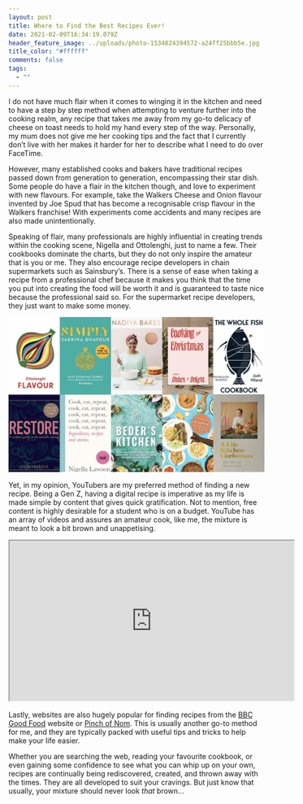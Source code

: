 ```yaml
---
layout: post
title: Where to Find the Best Recipes Ever!
date: 2021-02-09T16:34:19.079Z
header_feature_image: ../uploads/photo-1534824394572-a24ff25bbb5e.jpg
title_color: "#ffffff"
comments: false
tags:
  - ""
---
```

I do not have much flair when it comes to winging it in the kitchen and need to have a step by step method when attempting to venture further into the cooking realm, any recipe that takes me away from my go-to delicacy of cheese on toast needs to hold my hand every step of the way. Personally, my mum does not give me her cooking tips and the fact that I currently don’t live with her makes it harder for her to describe what I need to do over FaceTime. 

However, many established cooks and bakers have traditional recipes passed down from generation to generation, encompassing their star dish. Some people do have a flair in the kitchen though, and love to experiment with new flavours. For example, take the Walkers Cheese and Onion flavour invented by Joe Spud that has become a recognisable crisp flavour in the Walkers franchise! With experiments come accidents and many recipes are also made unintentionally.

Speaking of flair, many professionals are highly influential in creating trends within the cooking scene, Nigella and Ottolenghi, just to name a few. Their cookbooks dominate the charts, but they do not only inspire the amateur that is you or me. They also encourage recipe developers in chain supermarkets such as Sainsbury’s. There is a sense of ease when taking a recipe from a professional chef because it makes you think that the time you put into creating the food will be worth it and is guaranteed to taste nice because the professional said so. For the supermarket recipe developers, they just want to make some money. 

![](../uploads/cookery-book-christmas-2020-feature-1024x620.jpg "10 Must-have cookbooks")

Yet, in my opinion, YouTubers are my preferred method of finding a new recipe. Being a Gen Z, having a digital recipe is imperative as my life is made simple by content that gives quick gratification. Not to mention, free content is highly desirable for a student who is on a budget. YouTube has an array of videos and assures an amateur cook, like me, the mixture is meant to look a bit brown and unappetising. 

<div class="video-box"><iframe width="560" height="315" src="https://www.youtube.com/embed/JzJsUW4xV7k?rel=0" allow="accelerometer; autoplay; encrypted-media; gyroscope; picture-in-picture" allowfullscreen></iframe></div>

Lastly, websites are also hugely popular for finding recipes from the [BBC Good Food](https://www.bbcgoodfood.com/recipes) website or [Pinch of Nom](https://pinchofnom.com/recipes/). This is usually another go-to method for me, and they are typically packed with useful tips and tricks to help make your life easier. 

Whether you are searching the web, reading your favourite cookbook, or even gaining some confidence to see what you can whip up on your own, recipes are continually being rediscovered, created, and thrown away with the times. They are all developed to suit your cravings. But just know that usually, your mixture should never look *that* brown...